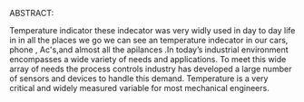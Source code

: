 ABSTRACT:

Temperature indicator these indecator was very widly used in day to day life in in all the places we go we can see an temperature indecator in our cars, phone , Ac's,and almost all the apilances .In today’s industrial environment encompasses a wide variety of needs and applications. To meet this wide array of needs the process controls industry has developed a large number of sensors and devices to handle this demand. Temperature is a very critical and widely measured variable for most mechanical engineers.
